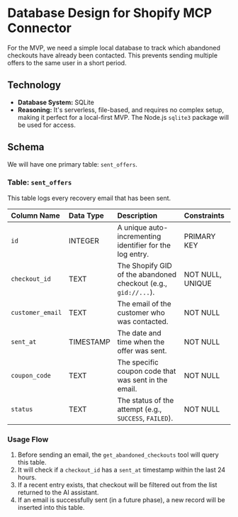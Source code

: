 # Database Design for Shopify MCP Connector

For the MVP, we need a simple local database to track which abandoned checkouts have already been contacted. This prevents sending multiple offers to the same user in a short period.

## Technology

-   **Database System:** SQLite
-   **Reasoning:** It's serverless, file-based, and requires no complex setup, making it perfect for a local-first MVP. The Node.js `sqlite3` package will be used for access.

## Schema

We will have one primary table: `sent_offers`.

### Table: `sent_offers`

This table logs every recovery email that has been sent.

| Column Name      | Data Type | Description                                                     | Constraints      |
| :--------------- | :-------- | :-------------------------------------------------------------- | :--------------- |
| `id`             | INTEGER   | A unique auto-incrementing identifier for the log entry.        | PRIMARY KEY      |
| `checkout_id`    | TEXT      | The Shopify GID of the abandoned checkout (e.g., `gid://...`).  | NOT NULL, UNIQUE |
| `customer_email` | TEXT      | The email of the customer who was contacted.                    | NOT NULL         |
| `sent_at`        | TIMESTAMP | The date and time when the offer was sent.                      | NOT NULL         |
| `coupon_code`    | TEXT      | The specific coupon code that was sent in the email.            | NOT NULL         |
| `status`         | TEXT      | The status of the attempt (e.g., `SUCCESS`, `FAILED`).          | NOT NULL         |

### Usage Flow

1.  Before sending an email, the `get_abandoned_checkouts` tool will query this table.
2.  It will check if a `checkout_id` has a `sent_at` timestamp within the last 24 hours.
3.  If a recent entry exists, that checkout will be filtered out from the list returned to the AI assistant.
4.  If an email is successfully sent (in a future phase), a new record will be inserted into this table.
